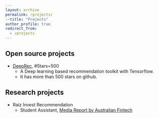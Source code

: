 ```yaml
---
layout: archive
permalink: /projects/
--title: "Projects"
author_profile: true
redirect_from: 
  - /projects
---
```



## Open source projects
* [DeepRec](https://github.com/cheungdaven/DeepRec), #Stars=500
  * A Deep learning based recommendation toolkit with Tensorflow.
  * It has more than 500 stars on github.
  
## Research projects
* Raiz Invest Recommendation
  * Student Assistant, [Media Report by Australian Fintech](https://australianfintech.com.au/raiz-invest-partners-with-unsw-to-power-rewards-with-machine-learning/?fbclid=IwAR2KFl5PkHAtHpyEhXzimou4zI4KY-eO7eYfNeWaNnvOOKNCP6mmzRNBTN4&from=timeline)
